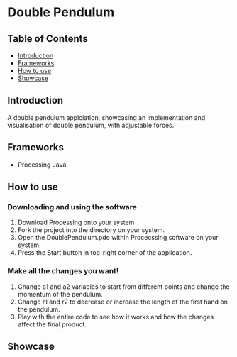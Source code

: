 # Double Pendulum

## Table of Contents

- [ Introduction ](#intro)
- [ Frameworks ](#frameworks)
- [ How to use ](#how)
- [ Showcase ](#showcase)

<a name="intro"></a>
## Introduction

A double pendulum applciation, showcasing an implementation and visualisation of double pendulum, with adjustable forces. 

<a name="frameworks"></a>
## Frameworks

- Processing Java

<a name="how"></a>
## How to use 

### Downloading and using the software

1. Download Processing onto your system
2. Fork the project into the directory on your system.
3. Open the DoublePendulum.pde within Procecssing software on your system.
4. Press the Start button in top-right corner of the application.

### Make all the changes you want!

1. Change a1 and a2 variables to start from different points and change the momentum of the pendulum.
2. Change r1 and r2 to decrease or increase the length of the first hand on the pendulum.
3. Play with the entire code to see how it works and how the changes affect the final product.

<a name="showcase"></a>
## Showcase
